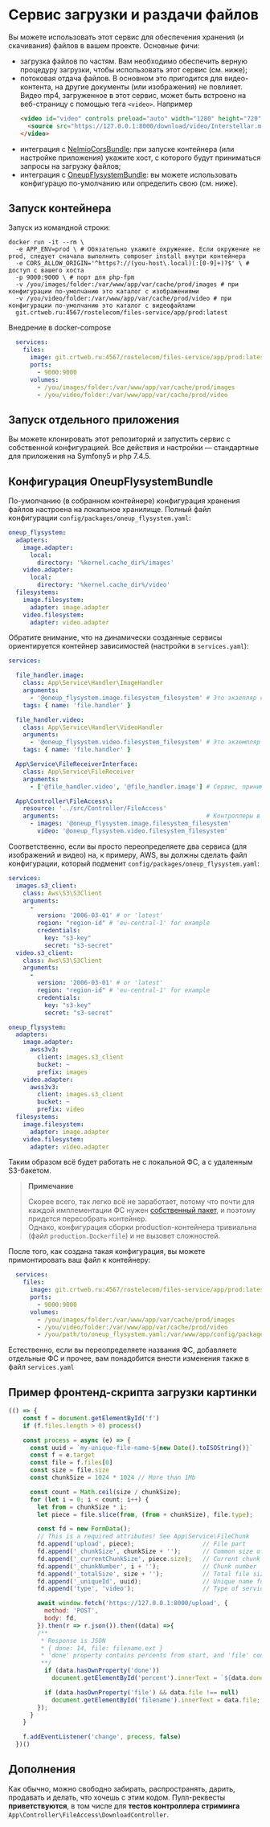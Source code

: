Сервис загрузки и раздачи файлов
================================

Вы можете использовать этот сервис для обеспечения хранения (и скачивания) файлов в вашем проекте. Основные фичи:

- загрузка файлов по частям. Вам необходимо обеспечить верную процедуру загрузки, чтобы использовать этот сервис (см. ниже);
- потоковая отдача файлов. В основном это пригодится для видео-контента, на другие документы (или изображения) не повлияет. Видео mp4, загруженное в этот сервис, может быть встроено на веб-страницу с помощью тега `<video>`. Например    
    ```html
    <video id="video" controls preload="auto" width="1280" height="720" poster="">
      <source src="https://127.0.0.1:8000/download/video/Interstellar.mp4" type='video/mp4' />
    </video>
    ```
- интеграция с [NelmioCorsBundle](https://github.com/nelmio/NelmioCorsBundle): при запуске контейнера (или настройке приложения) укажите хост, с которого будут приниматься запросы на загрузку файлов;
- интеграция с [OneupFlysystemBundle](https://github.com/1up-lab/OneupFlysystemBundle): вы можете использовать конфигурацю по-умолчанию или определить свою (см. ниже).

## Запуск контейнера

Запуск из командной строки:

```shell script
docker run -it --rm \
  -e APP_ENV=prod \ # Обязательно укажите окружение. Если окружение не prod, следует сначала выполнить composer install внутри контейнера
  -e CORS_ALLOW_ORIGIN='^https?://(you-host\.local)(:[0-9]+)?$' \ # доступ с вашего хоста
  -p 9000:9000 \ # порт для php-fpm
  -v /you/images/folder:/var/www/app/var/cache/prod/images # при конфигурации по-умолчанию это каталог с изображениями
  -v /you/video/folder:/var/www/app/var/cache/prod/video # при конфигурации по-умолчанию это каталог с видеофайлами
  git.crtweb.ru:4567/rostelecom/files-service/app/prod:latest
```

Внедрение в docker-compose

```yaml
  services:
    files:
      image: git.crtweb.ru:4567/rostelecom/files-service/app/prod:latest
      ports:
        - 9000:9000
      volumes:
        - /you/images/folder:/var/www/app/var/cache/prod/images
        - /you/video/folder:/var/www/app/var/cache/prod/video
```

## Запуск отдельного приложения

Вы можете клонировать этот репозиторий и запустить сервис с собственной конфигурацией. Все действия и настройки — стандартные для приложения на Symfony5 и php 7.4.5.

## Конфигурация OneupFlysystemBundle

По-умолчанию (в собранном контейнере) конфигурация хранения файлов настроена на локальное хранилище. Полный файл конфигурации `config/packages/oneup_flysystem.yaml`:

```yaml
oneup_flysystem:
  adapters:
    image.adapter:
      local:
        directory: '%kernel.cache_dir%/images'
    video.adapter:
      local:
        directory: '%kernel.cache_dir%/video'
  filesystems:
    image.filesystem:
      adapter: image.adapter
    video.filesystem:
      adapter: video.adapter
```

Обратите внимание, что на динамически созданные сервисы ориентируется контейнер зависимостей (настройки в `services.yaml`):

```yaml
services:

  file_handler.image:
    class: App\Service\Handler\ImageHandler
    arguments:
      - '@oneup_flysystem.image.filesystem_filesystem' # Это экзепляр сервиса, созданного в filesystems.image.filesystem
    tags: { name: 'file.handler' }

  file_handler.video:
    class: App\Service\Handler\VideoHandler
    arguments:
      - '@oneup_flysystem.video.filesystem_filesystem' # Это экземпляр сервиса, созданного в filesystems.video.filesystem
    tags: { name: 'file.handler' }

  App\Service\FileReceiverInterface:
    class: App\Service\FileReceiver
    arguments:
      - ['@file_handler.video', '@file_handler.image'] # Сервис, принимающий файлы, должен получать все сервисы фс

  App\Controller\FileAccess\:
    resource: '../src/Controller/FileAccess'
    arguments:                                         # Контроллеры в этом нэйсмспесе должны получать ассоциативный массив с ключами, которые будут идентифицировать путь и значениями — экземплярами сервисов.
      - images: '@oneup_flysystem.image.filesystem_filesystem'
        video: '@oneup_flysystem.video.filesystem_filesystem'

```

Соответственно, если вы просто переопределяете два сервиса (для изображений и видео) на, к примеру, AWS, вы должны сделать файл конфигурации, который подменит `config/packages/oneup_flysystem.yaml`:

```yaml
services:
  images.s3_client:
    class: Aws\S3\S3Client
    arguments:
      -
        version: '2006-03-01' # or 'latest'
        region: "region-id" # 'eu-central-1' for example
        credentials:
          key: "s3-key"
          secret: "s3-secret"
  video.s3_client:
    class: Aws\S3\S3Client
    arguments:
      -
        version: '2006-03-01' # or 'latest'
        region: "region-id" # 'eu-central-1' for example
        credentials:
          key: "s3-key"
          secret: "s3-secret"

oneup_flysystem:
  adapters:
    image.adapter:
      awss3v3:
        client: images.s3_client
        bucket: ~
        prefix: images
    video.adapter:
      awss3v3:
        client: images.s3_client
        bucket: ~
        prefix: video
  filesystems:
    image.filesystem:
      adapter: image.adapter
    video.filesystem:
      adapter: video.adapter
```

Таким образом всё будет работать не с локальной ФС, а с удаленным S3-бакетом.

> **Примечание**
> 
> Скорее всего, так легко всё не заработает, потому что почти для каждой имплементации ФС нужен [собственный пакет](https://github.com/1up-lab/OneupFlysystemBundle/blob/master/Resources/doc/index.md), и поэтому придется пересобрать контейнер.    
> Однако, конфигурация сборки production-контейнера тривиальна (файл `production.Dockerfile`) и не вызовет сложностей.

После того, как создана такая конфигурация, вы можете примонтировать ваш файл к контейнеру:

```yaml
  services:
    files:
      image: git.crtweb.ru:4567/rostelecom/files-service/app/prod:latest
      ports:
        - 9000:9000
      volumes:
        - /you/images/folder:/var/www/app/var/cache/prod/images
        - /you/video/folder:/var/www/app/var/cache/prod/video
        - /you/path/to/oneup_flysystem.yaml:/var/www/app/config/packages/oneup_flysystem.yaml
```

Естественно, если вы переопределяете названия ФС, добавляете отдельные ФС и прочее, вам понадобится внести изменения также в файл `services.yaml`

## Пример фронтенд-скрипта загрузки картинки

```javascript
(() => {
    const f = document.getElementById('f')
    if (f.files.length > 0) process()

    const process = async (e) => {
      const uuid = `my-unique-file-name-${new Date().toISOString()}`
      const f = e.target
      const file = f.files[0]
      const size = file.size
      const chunkSize = 1024 * 1024 // More than 1Mb

      const count = Math.ceil(size / chunkSize);
      for (let i = 0; i < count; i++) {
        let from = chunkSize * i;
        let piece = file.slice(from, (from + chunkSize), file.type);

        const fd = new FormData();
        // This is a required attributes! See App\Service\FileChunk
        fd.append('upload', piece);                   // File part
        fd.append('_chunkSize', chunkSize + '');      // Common size of chunk
        fd.append('_currentChunkSize', piece.size);   // Current chunk size
        fd.append('_chunkNumber', i + '');            // Chunk number
        fd.append('_totalSize', size + '');           // Total file size
        fd.append('_uniqueId', uuid);                 // Unique name for file. Be careful — only ASCII symbols, if file with this name (and type) exists, it will be override
        fd.append('type', 'video');                   // Type of service. Must be the same as App\Service\Handler\HandlerInterface::getName() method result

        await window.fetch('https://127.0.0.1:8000/upload', {
          method: 'POST',
          body: fd,
        }).then(r => r.json()).then((data) =>{
        /**
         * Response is JSON
         * { done: 14, file: filename.ext }
         * 'done' property contains percents from start, and 'file' contains null or full file path (on upload complete)
         **/
          if (data.hasOwnProperty('done'))
            document.getElementById('percent').innerText = `${data.done}%`; // Feel free to show progress bar or something else

          if (data.hasOwnProperty('file') && data.file !== null)
            document.getElementById('filename').innerText = data.file;
        });
      }
    }

    f.addEventListener('change', process, false)
  })()
```

## Дополнения

Как обычно, можно свободно забирать, распространять, дарить, продавать и делать, что хочешь с этим кодом. Пулл-реквесты **приветствуются**, в том числе для **тестов контроллера стриминга** `App\Controller\FileAccess\DownloadController`.
